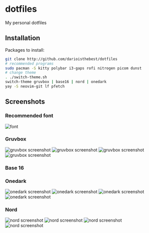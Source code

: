 # dotfiles
My personal dotfiles

## Installation
Packages to install:
```sh
git clone http://github.com/darioisthebest/dotfiles
# recommended programs
sudo pacman -S kitty polybar i3-gaps rofi nitrogen picom dunst
# change theme
. ./switch-theme.sh
switch-theme gruvbox | base16 | nord | onedark
yay -S neovim-git lf pfetch
```

## Screenshots
### Recommended font
![font](https://localfonts.eu/wp-content/uploads/2019/07/Mononoki_950x475_11.png)
### Gruvbox
![gruvbox screenshot](./screenshots/gruvbox_browser.png)
![gruvbox screenshot](./screenshots/gruvbox_rofi.png)
![gruvbox screenshot](./screenshots/gruvbox_wallpaper.png)
![gruvbox screenshot](./screenshots/gruvbox_terminal.png)
### Base 16
### Onedark
![onedark screenshot](./screenshots/onedark_browser.png)
![onedark screenshot](./screenshots/onedark_rofi.png)
![onedark screenshot](./screenshots/onedark_wallpaper.png)
![onedark screenshot](./screenshots/onedark_terminal.png)
### Nord
![nord screenshot](./screenshots/nord_browser.png)
![nord screenshot](./screenshots/nord_rofi.png)
![nord screenshot](./screenshots/nord_wallpaper.png)
![nord screenshot](./screenshots/nord_terminal.png)
